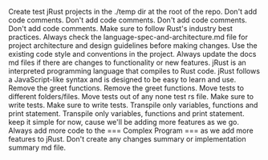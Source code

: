 Create test jRust projects in the ./temp dir at the root of the repo.
Don't add code comments.
Don't add code comments.
Don't add code comments.
Don't add code comments.
Make sure to follow Rust's industry best practices.
Always check the language-spec-and-architecture.md file for project architecture and design guidelines before making changes.
Use the existing code style and conventions in the project.
Always update the docs md files if there are changes to functionality or new features.
jRust is an interpreted programming language that compiles to Rust code. jRust follows a JavaScript-like syntax and is designed to be easy to learn and use.
Remove the greet functions.
Remove the greet functions.
Move tests to different folders/files.
Move tests out of any none test rs file.
Make sure to write tests.
Make sure to write tests.
Transpile only variables, functions and print statement.
Transpile only variables, functions and print statement.
keep it simple for now, cause we'll be adding more features as we go.
Always add more code to the === Complex Program === as we add more features to jRust.
Don't create any changes summary or implementation summary md file.
